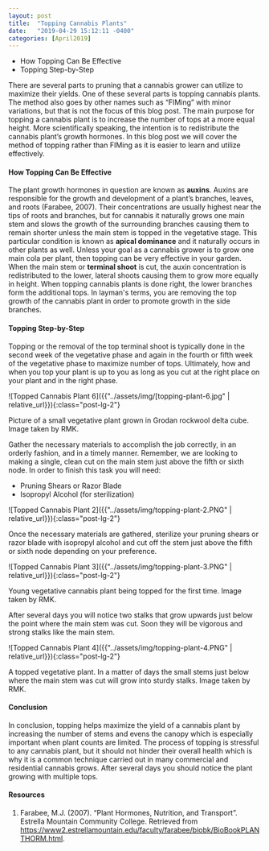 ```yaml
---
layout: post
title:  "Topping Cannabis Plants"
date:   "2019-04-29 15:12:11 -0400"
categories: [April2019]
---
```



* How Topping Can Be Effective
* Topping Step-by-Step

There are several parts to pruning that a cannabis grower can utilize to maximize their yields. One of these several parts is topping cannabis plants. The method also goes by other names such as “FIMing” with minor variations, but that is not the focus of this blog post. The main purpose for topping a cannabis plant is to increase the number of tops at a more equal height. More scientifically speaking, the intention is to redistribute the cannabis plant’s growth hormones. In this blog post we will cover the method of topping rather than FIMing as it is easier to learn and utilize effectively.

#### How Topping Can Be Effective
The plant growth hormones in question are known as <b>auxins</b>. Auxins are responsible for the growth and development of a plant’s branches, leaves, and roots (Farabee, 2007). Their concentrations are usually highest near the tips of roots and branches, but for cannabis it naturally grows one main stem and slows the growth of the surrounding branches causing them to remain shorter unless the main stem is topped in the vegetative stage. This particular condition is known as <b>apical dominance</b> and it naturally occurs in other plants as well. Unless your goal as a cannabis grower is to grow one main cola per plant, then topping can be very effective in your garden. When the main stem or <b>terminal shoot</b> is cut, the auxin concentration is redistributed to the lower, lateral shoots causing them to grow more equally in height. When topping cannabis plants is done right, the lower branches form the additional tops. In layman's terms, you are removing the top growth of the cannabis plant in order to promote growth in the side branches. 

#### Topping Step-by-Step
Topping or the removal of the top terminal shoot is typically done in the second week of the vegetative phase and again in the fourth or fifth week of the vegetative phase to maximize number of tops. Ultimately, how and when you top your plant is up to you as long as you cut at the right place on your plant and in the right phase. 

![Topped Cannabis Plant 6]({{"../assets/img/[topping-plant-6.jpg" | relative_url}}){:class="post-lg-2"}
<div class="text-center blog-caption">
Picture of a small vegetative plant grown in Grodan rockwool delta cube. Image taken by RMK. 
</div>

Gather the necessary materials to accomplish the job correctly, in an orderly fashion, and in a timely manner. Remember, we are looking to making a single, clean cut on the main stem just above the fifth or sixth node. In order to finish this task you will need:

* Pruning Shears or Razor Blade
* Isopropyl Alcohol (for sterilization)

![Topped Cannabis Plant 2]({{"../assets/img/topping-plant-2.PNG" | relative_url}}){:class="post-lg-2"}

Once the necessary materials are gathered, sterilize your pruning shears or razor blade with isopropyl alcohol and cut off the stem just above the fifth or sixth node depending on your preference. 

![Topped Cannabis Plant 3]({{"../assets/img/topping-plant-3.PNG" | relative_url}}){:class="post-lg-2"}
<div class="text-center blog-caption">
Young vegetative cannabis plant being topped for the first time. Image taken by RMK.
</div>

After several days you will notice two stalks that grow upwards just below the point where the main stem was cut. Soon they will be vigorous and strong stalks like the main stem.

![Topped Cannabis Plant 4]({{"../assets/img/topping-plant-4.PNG" | relative_url}}){:class="post-lg-2"}
<div class="text-center blog-caption">
A topped vegetative plant. In a matter of days the small stems just below where the main stem was cut will grow into sturdy stalks. Image taken by RMK. 
</div>

#### Conclusion
In conclusion, topping helps maximize the yield of a cannabis plant by increasing the number of stems and evens the canopy which is especially important when plant counts are limited. The process of topping is stressful to any cannabis plant, but it should not hinder their overall health which is why it is a common technique carried out in many commercial and residential cannabis grows. After several days you should notice the plant growing with multiple tops. 

#### Resources
1. Farabee, M.J. (2007). “Plant Hormones, Nutrition, and Transport”. Estrella Mountain Community College. Retrieved from https://www2.estrellamountain.edu/faculty/farabee/biobk/BioBookPLANTHORM.html. 